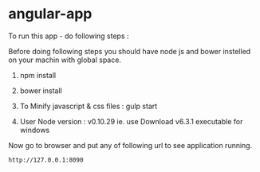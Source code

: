 # angular-app

To run this app - do following steps : 

Before doing following steps you should have node js and bower instelled on your machin with  global space.

1) npm install

2) bower install

3) To Minify javascript & css files : gulp start

4) User Node version : v0.10.29  ie.  use Download v6.3.1 executable for windows

Now go to browser and put any of following url to see application running.

    http://127.0.0.1:8090
